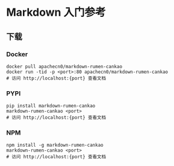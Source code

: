 # Markdown 入门参考

## 下载

### Docker

```
docker pull apachecn0/markdown-rumen-cankao
docker run -tid -p <port>:80 apachecn0/markdown-rumen-cankao
# 访问 http://localhost:{port} 查看文档
```

### PYPI

```
pip install markdown-rumen-cankao
markdown-rumen-cankao <port>
# 访问 http://localhost:{port} 查看文档
```

### NPM

```
npm install -g markdown-rumen-cankao
markdown-rumen-cankao <port>
# 访问 http://localhost:{port} 查看文档
```